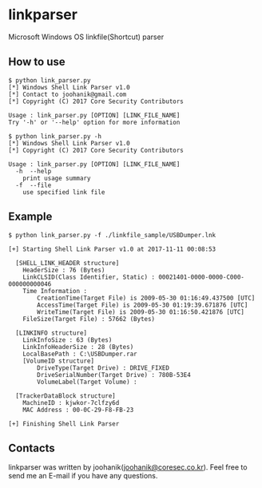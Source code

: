 linkparser
==========
Microsoft Windows OS linkfile(Shortcut) parser


## How to use
	$ python link_parser.py
	[*] Windows Shell Link Parser v1.0
	[*] Contact to joohanik@gmail.com
	[*] Copyright (C) 2017 Core Security Contributors

	Usage : link_parser.py [OPTION] [LINK_FILE_NAME]
	Try '-h' or '--help' option for more information

	$ python link_parser.py -h
	[*] Windows Shell Link Parser v1.0
	[*] Copyright (C) 2017 Core Security Contributors

	Usage : link_parser.py [OPTION] [LINK_FILE_NAME]
	  -h  --help
		print usage summary
	  -f  --file
		use specified link file


## Example
	$ python link_parser.py -f ./linkfile_sample/USBDumper.lnk

	[+] Starting Shell Link Parser v1.0 at 2017-11-11 00:08:53

	  [SHELL_LINK_HEADER structure]
		HeaderSize : 76 (Bytes)
		LinkCLSID(Class Identifier, Static) : 00021401-0000-0000-C000-000000000046
		Time Information :
			CreationTime(Target File) is 2009-05-30 01:16:49.437500 [UTC]
			AccessTime(Target File) is 2009-05-30 01:19:39.671876 [UTC]
			WriteTime(Target File) is 2009-05-30 01:16:50.421876 [UTC]
		FileSize(Target File) : 57662 (Bytes)

	  [LINKINFO structure]
		LinkInfoSize : 63 (Bytes)
		LinkInfoHeaderSize : 28 (Bytes)
		LocalBasePath : C:\USBDumper.rar
		[VolumeID structure]
			DriveType(Target Drive) : DRIVE_FIXED
			DriveSerialNumber(Target Drive) : 780B-53E4
			VolumeLabel(Target Volume) :

	  [TrackerDataBlock structure]
		MachineID : kjwkor-7clfzy6d
		MAC Address : 00-0C-29-F8-FB-23

	[+] Finishing Shell Link Parser

## Contacts
linkparser was written by joohanik(joohanik@coresec.co.kr). Feel free to send me an E-mail if you have any questions.